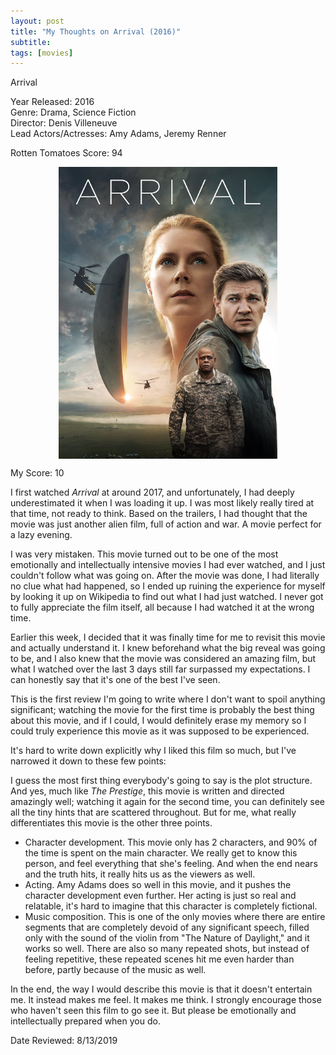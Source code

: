 ```yaml
---
layout: post
title: "My Thoughts on Arrival (2016)"
subtitle:
tags: [movies]
---
```


Arrival

Year Released: 2016\
Genre: Drama, Science Fiction\
Director: Denis Villeneuve\
Lead Actors/Actresses: Amy Adams, Jeremy Renner

Rotten Tomatoes Score: 94

<img style="display: block; margin-left: auto; margin-right: auto; width: 350px;" src="../assets/arrival.jpg">

My Score: 10

I first watched _Arrival_ at around 2017, and unfortunately, I had deeply underestimated it when I was loading it up. I was most likely really tired at that time, not ready to think. Based on the trailers, I had thought that the movie was just another alien film, full of action and war. A movie perfect for a lazy evening.

I was very mistaken. This movie turned out to be one of the most emotionally and intellectually intensive movies I had ever watched, and I just couldn't follow what was going on. After the movie was done, I had literally no clue what had happened, so I ended up ruining the experience for myself by looking it up on Wikipedia to find out what I had just watched. I never got to fully appreciate the film itself, all because I had watched it at the wrong time.

Earlier this week, I decided that it was finally time for me to revisit this movie and actually understand it. I knew beforehand what the big reveal was going to be, and I also knew that the movie was considered an amazing film, but what I watched over the last 3 days still far surpassed my expectations. I can honestly say that it's one of the best I've seen.

This is the first review I'm going to write where I don't want to spoil anything significant; watching the movie for the first time is probably the best thing about this movie, and if I could, I would definitely erase my memory so I could truly experience this movie as it was supposed to be experienced.

It's hard to write down explicitly why I liked this film so much, but I've narrowed it down to these few points:

I guess the most first thing everybody's going to say is the plot structure. And yes, much like _The Prestige_, this movie is written and directed amazingly well; watching it again for the second time, you can definitely see all the tiny hints that are scattered throughout. But for me, what really differentiates this movie is the other three points.

- Character development. This movie only has 2 characters, and 90% of the time is spent on the main character. We really get to know this person, and feel everything that she's feeling. And when the end nears and the truth hits, it really hits us as the viewers as well.
- Acting. Amy Adams does so well in this movie, and it pushes the character development even further. Her acting is just so real and relatable, it's hard to imagine that this character is completely fictional.
- Music composition. This is one of the only movies where there are entire segments that are completely devoid of any significant speech, filled only with the sound of the violin from "The Nature of Daylight," and it works so well. There are also so many repeated shots, but instead of feeling repetitive, these repeated scenes hit me even harder than before, partly because of the music as well.

In the end, the way I would describe this movie is that it doesn't entertain me. It instead makes me feel. It makes me think. I strongly encourage those who haven't seen this film to go see it. But please be emotionally and intellectually prepared when you do.

Date Reviewed: 8/13/2019
